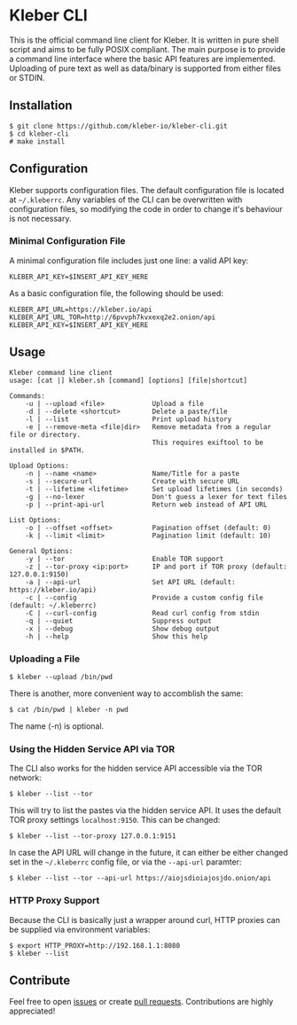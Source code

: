 # Kleber CLI
This is the official command line client for Kleber. It is written in pure shell script and aims to be fully POSIX compliant. The main purpose is to provide a command line interface where the basic API features are implemented. Uploading of pure text as well as data/binary is supported from either files or STDIN.

## Installation

```
$ git clone https://github.com/kleber-io/kleber-cli.git
$ cd kleber-cli
# make install
```

## Configuration
Kleber supports configuration files. The default configuration file is located at `~/.kleberrc`. Any variables of the CLI
can be overwritten with configuration files, so modifying the code in order to change it's behaviour is not necessary.

### Minimal Configuration File
A minimal configuration file includes just one line: a valid API key:

```
KLEBER_API_KEY=$INSERT_API_KEY_HERE
```

As a basic configuration file, the following should be used:


```
KLEBER_API_URL=https://kleber.io/api
KLEBER_API_URL_TOR=http://6pvvph7kvxexq2e2.onion/api
KLEBER_API_KEY=$INSERT_API_KEY_HERE
```

## Usage

```
Kleber command line client
usage: [cat |] kleber.sh [command] [options] [file|shortcut]

Commands:
    -u | --upload <file>            Upload a file
    -d | --delete <shortcut>        Delete a paste/file
    -l | --list                     Print upload history
    -e | --remove-meta <file|dir>   Remove metadata from a regular file or directory.
                                    This requires exiftool to be installed in $PATH.

Upload Options:
    -n | --name <name>              Name/Title for a paste
    -s | --secure-url               Create with secure URL
    -t | --lifetime <lifetime>      Set upload lifetimes (in seconds)
    -g | --no-lexer                 Don't guess a lexer for text files
    -p | --print-api-url            Return web instead of API URL

List Options:
    -o | --offset <offset>          Pagination offset (default: 0)
    -k | --limit <limit>            Pagination limit (default: 10)

General Options:
    -y | --tor                      Enable TOR support
    -z | --tor-proxy <ip:port>      IP and port if TOR proxy (default: 127.0.0.1:9150)
    -a | --api-url                  Set API URL (default: https://kleber.io/api)
    -c | --config                   Provide a custom config file (default: ~/.kleberrc)
    -C | --curl-config              Read curl config from stdin
    -q | --quiet                    Suppress output
    -x | --debug                    Show debug output
    -h | --help                     Show this help
```

### Uploading a File

```
$ kleber --upload /bin/pwd
```

There is another, more convenient way to accomblish the same:

```
$ cat /bin/pwd | kleber -n pwd
```

The name (-n) is optional.

### Using the Hidden Service API via TOR

The CLI also works for the hidden service API accessible via the TOR network:

```
$ kleber --list --tor
```

This will try to list the pastes via the hidden service API. It uses the default TOR proxy settings `localhost:9150`. This can be changed:

```
$ kleber --list --tor-proxy 127.0.0.1:9151
```

In case the API URL will change in the future, it can either be either changed set in the `~/.kleberrc` config file, or via the `--api-url` paramter:
    
```
$ kleber --list --tor --api-url https://aiojsdioiajosjdo.onion/api
```

### HTTP Proxy Support

Because the CLI is basically just a wrapper around curl, HTTP proxies can be supplied via environment variables:

```
$ export HTTP_PROXY=http://192.168.1.1:8080
$ kleber --list
```

## Contribute
Feel free to open [issues](https://github.com/kleber-io/kleber-cli/issues) or create [pull requests](https://github.com/kleber-io/kleber-cli/pulls). Contributions are highly appreciated!

